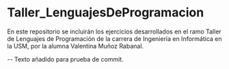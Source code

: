 # Taller_LenguajesDeProgramacion
En este repositorio se incluirán los ejercicios desarrollados en el ramo Taller de Lenguajes de Programación de la carrera de Ingeniería en Informática en la USM,
por la alumna Valentina Muñoz Rabanal.

-- Texto añadido para prueba de commit.